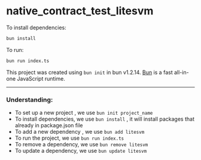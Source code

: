 # native_contract_test_litesvm

To install dependencies:

```bash
bun install
```

To run:

```bash
bun run index.ts
```

This project was created using `bun init` in bun v1.2.14. [Bun](https://bun.sh) is a fast all-in-one JavaScript runtime.

---
### Understanding:
- To set up a new project , we use `bun init project_name`
- To install dependencies, we use `bun install` , it will install packages that already in package.json file
- To add a new dependency , we use `bun add litesvm`
- To run the project, we use `bun run index.ts`
- To remove a dependency, we use `bun remove litesvm`
- To update a dependency, we use `bun update litesvm`